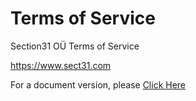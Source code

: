 # Terms of Service
Section31 OÜ Terms of Service

https://www.sect31.com

For a document version, please [Click Here](../blob/master/Terms%20of%20Service.pdf)
